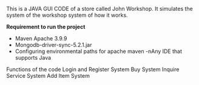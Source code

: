 This is a JAVA GUI CODE of a store called John Workshop. It simulates the system of the workshop system of how it works.


**Requirement to run the project**
- Maven Apache 3.9.9
- Mongodb-driver-sync-5.2.1.jar
- Configuring environmental paths for apache maven
-nAny IDE that supports Java

Functions of the code
Login and Register System
Buy System
Inquire Service System
Add Item System
